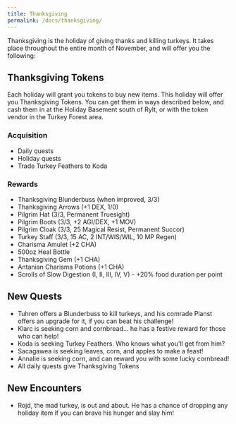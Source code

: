 ```yaml
---
title: Thanksgiving
permalink: /docs/thanksgiving/
---
```


Thanksgiving is the holiday of giving thanks and killing turkeys. It takes place throughout the entire month of November, and will offer you the following:

## Thanksgiving Tokens

Each holiday will grant you tokens to buy new items. This holiday will offer you Thanksgiving Tokens. You can get them in ways described below, and cash them in at the Holiday Basement south of Rylt, or with the token vendor in the Turkey Forest area.

### Acquisition

* Daily quests
* Holiday quests
* Trade Turkey Feathers to Koda

### Rewards

* Thanksgiving Blunderbuss (when improved, 3/3)
* Thanksgiving Arrows (+1 DEX, 1/0)
* Pilgrim Hat (3/3, Permanent Truesight)
* Pilgrim Boots (3/3, +2 AGI/DEX, +1 MOV)
* Pilgrim Cloak (3/3, 25 Magical Resist, Permanent Succor)
* Turkey Staff (3/3, 15 AC, 2 INT/WIS/WIL, 10 MP Regen)
* Charisma Amulet (+2 CHA)
* 500oz Heal Bottle
* Thanksgiving Gem (+1 CHA)
* Antanian Charisma Potions (+1 CHA)
* Scrolls of Slow Digestion (I, II, III, IV, V) - +20% food duration per point

## New Quests

* Tuhren offers a Blunderbuss to kill turkeys, and his comrade Planst offers an upgrade for it, if you can beat his challenge!
* Klarc is seeking corn and cornbread... he has a festive reward for those who can help!
* Koda is seeking Turkey Feathers. Who knows what you'll get from him?
* Sacagawea is seeking leaves, corn, and apples to make a feast!
* Annalie is seeking corn, and can reward you with some lucky cornbread!
* All daily quests give Thanksgiving Tokens

## New Encounters

* Rojd, the mad turkey, is out and about. He has a chance of dropping any holiday item if you can brave his hunger and slay him!
